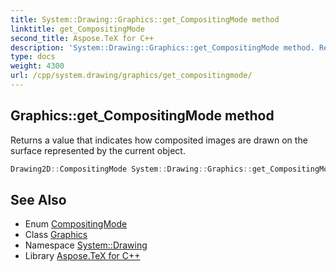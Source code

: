 ```yaml
---
title: System::Drawing::Graphics::get_CompositingMode method
linktitle: get_CompositingMode
second_title: Aspose.TeX for C++
description: 'System::Drawing::Graphics::get_CompositingMode method. Returns a value that indicates how composited images are drawn on the surface represented by the current object in C++.'
type: docs
weight: 4300
url: /cpp/system.drawing/graphics/get_compositingmode/
---
```

## Graphics::get_CompositingMode method


Returns a value that indicates how composited images are drawn on the surface represented by the current object.

```cpp
Drawing2D::CompositingMode System::Drawing::Graphics::get_CompositingMode()
```

## See Also

* Enum [CompositingMode](../../../system.drawing.drawing2d/compositingmode/)
* Class [Graphics](../)
* Namespace [System::Drawing](../../)
* Library [Aspose.TeX for C++](../../../)
